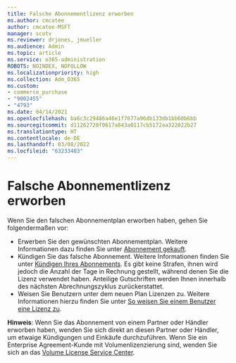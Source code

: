 ```yaml
---
title: Falsche Abonnementlizenz erworben
ms.author: cmcatee
author: cmcatee-MSFT
manager: scotv
ms.reviewer: drjones, jmueller
ms.audience: Admin
ms.topic: article
ms.service: o365-administration
ROBOTS: NOINDEX, NOFOLLOW
ms.localizationpriority: high
ms.collection: Adm_O365
ms.custom:
- commerce_purchase
- "9002455"
- "4793"
ms.date: 04/14/2021
ms.openlocfilehash: ba6c3c29486a46e1f7677a96db133db1bb60b6bb
ms.sourcegitcommit: d11262728f0617a843a0117cb5172aa322022b27
ms.translationtype: HT
ms.contentlocale: de-DE
ms.lasthandoff: 03/08/2022
ms.locfileid: "63233403"
---
```

# <a name="purchased-wrong-subscription-license"></a>Falsche Abonnementlizenz erworben

Wenn Sie den falschen Abonnementplan erworben haben, gehen Sie folgendermaßen vor:

- Erwerben Sie den gewünschten Abonnementplan. Weitere Informationen dazu finden Sie unter [Abonnement gekauft](https://docs.microsoft.com/alchemyinsights/buy-a-subscription-to-office-365-for-business).
- Kündigen Sie das falsche Abonnement. Weitere Informationen finden Sie unter [Kündigen Ihres Abonnements](https://docs.microsoft.com/alchemyinsights/canceling-your-office-365-subscription). Es gibt keine Strafen, ihnen wird jedoch die Anzahl der Tage in Rechnung gestellt, während denen Sie die Lizenz verwendet haben. Anteilige Gutschriften werden Ihnen innerhalb des nächsten Abrechnungszyklus zurückerstattet.
- Weisen Sie Benutzern unter dem neuen Plan Lizenzen zu. Weitere Informationen hierzu finden Sie unter [So weisen Sie einem Benutzer eine Lizenz zu](https://docs.microsoft.com/alchemyinsights/how-to-assign-a-license-to-a-user).

**Hinweis**: Wenn Sie das Abonnement von einem Partner oder Händler erworben haben, wenden Sie sich direkt an diesen Partner oder Händler, um etwaige Kündigungen und Einkäufe durchzuführen. Wenn Sie ein Enterprise Agreement-Kunde mit Volumenlizenzierung sind, wenden Sie sich an das [Volume License Service Center](https://support.microsoft.com/help/4471406/how-to-contact-the-microsoft-volume-licensing-service-center).
